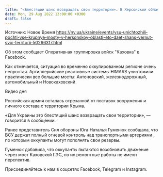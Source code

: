 ```yaml
---
title: "«Блестящий шанс возвращать свои территории». В Херсонской области ВСУ уничтожили почти все большие мосты — ОУВ Каховка"
date: Mon, 29 Aug 2022 13:00:00 +0300
draft: false
---
```

Источник: Новое Время https://nv.ua/ukraine/events/vsu-unichtozhili-pochti-vse-krupnye-mosty-v-hersonskoy-oblasti-eto-daet-shans-vernut-svoi-territorii-50266317.html


Об этом сообщает Оперативная группировка войск "Каховка" в Facebook.

Как отмечается, ситуация во временно оккупированном регионе очень непростая. Артиллерийские реактивные системы HIMARS уничтожили практически все большие мосты: Антоновский, железнодорожный, автомобильный и Новокаховский.

 Видео дня   

Российская армия осталась отрезанной от поставок вооружения и личного состава с территории Крыма.

«Для Украины это блестящий шанс возвращать свои территории», — говорится в сообщении.

Ранее представитель Сил обороны Юга Наталья Гуменюк сообщала, что ВСУ держат полный огневой контроль над транспортными артериями , по которым оккупанты могут пополнять свои резервы.

Гуменюк добавила, что оккупанты пытаются возобновить движение через мост Каховской ГЭС, но их ремонтные работы не имеют перспектив.

Присоединяйтесь к нам в соцсетях Facebook, Telegram и Instagram.
